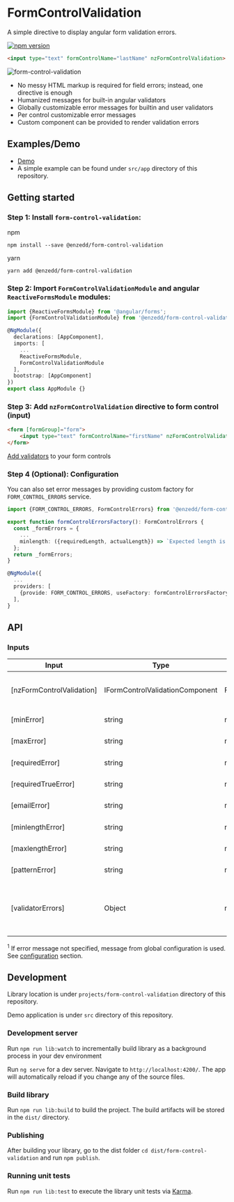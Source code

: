# FormControlValidation

A simple directive to display angular form validation errors.

[![npm version](https://img.shields.io/npm/v/@enzedd/form-control-validation.svg)](https://npmjs.com/package/@enzedd/form-control-validation "View on npm")

```html
<input type="text" formControlName="lastName" nzFormControlValidation>
```
![form-control-validation](https://gitlab.com/Enzedd/form-control-validation/uploads/021f8e829c871927cb5de01c34b4876b/form-control-validation.png)
* No messy HTML markup is required for field errors; instead, one directive is enough
* Humanized messages for built-in angular validators
* Globally customizable error messages for builtin and user validators
* Per control customizable error messages
* Custom component can be provided to render validation errors

## Examples/Demo
* [Demo](https://enzedd.gitlab.io/form-control-validation/)
* A simple example can be found under `src/app` directory of this repository.

## Getting started

### Step 1: Install `form-control-validation`:
npm
```shell
npm install --save @enzedd/form-control-validation
```
yarn
```shell
yarn add @enzedd/form-control-validation
```

### Step 2: Import `FormControlValidationModule` and angular `ReactiveFormsModule` modules:
```typescript
import {ReactiveFormsModule} from '@angular/forms';
import {FormControlValidationModule} from '@enzedd/form-control-validation';

@NgModule({
  declarations: [AppComponent],
  imports: [
    ...
    ReactiveFormsModule,
    FormControlValidationModule
  ],
  bootstrap: [AppComponent]
})
export class AppModule {}
```

### Step 3: Add `nzFormControlValidation` directive to form control (input)
```html
<form [formGroup]="form">
    <input type="text" formControlName="firstName" nzFormControlValidation>
</form>
```
[Add validators](https://angular.io/guide/form-validation#reactive-form-validation) to your form controls 
### Step 4 (Optional): Configuration
You can also set error messages by providing custom factory for `FORM_CONTROL_ERRORS` service.
```typescript
import {FORM_CONTROL_ERRORS, FormControlErrors} from '@enzedd/form-control-validation';

export function formControlErrorsFactory(): FormControlErrors {
  const _formErrors = {
    ...
    minlength: ({requiredLength, actualLength}) => `Expected length is at least ${requiredLength}`,
  };
  return _formErrors;
}

@NgModule({
  ...
  providers: [
    {provide: FORM_CONTROL_ERRORS, useFactory: formControlErrorsFactory}
  ],
}
```

## API
### Inputs
| Input  | Type | Default | Required | Description |
| ------------- | ------------- | ------------- | ------------- | ------------- |
| [nzFormControlValidation] | IFormControlValidationComponent |  FormControlValidationComponent | yes (value not required) | Custom component can be provided to render formControl humanized validation error 
| [minError] | string | null | no | Error message for Validators.min<sup>1</sup> |
| [maxError] | string | null | no | Error message for Validators.max<sup>1</sup> |
| [requiredError] | string | null | no | Error message for Validators.required<sup>1</sup> |
| [requiredTrueError] | string | null | no | Error message for Validators.requiredTrue<sup>1</sup> |
| [emailError] | string | null | no | Error message for Validators.email<sup>1</sup> |
| [minlengthError] | string | null | no | Error message for Validators.minlength<sup>1</sup> |
| [maxlengthError] | string | null | no | Error message for Validators.maxlength<sup>1</sup> |
| [patternError] | string | null | no | Error message for Validators.pattern<sup>1</sup> |
| [validatorErrors] | Object | null | no | Error messages for other validators. Has lower priority than more specific error messages and can be overwritten by them |

<sup>1</sup> If error message not specified, message from global configuration is used. See [configuration](#step-4-optional-configuration) section.

## Development
Library location is under `projects/form-control-validation` directory of this repository.

Demo application is under `src` directory of this repository.

### Development server
Run `npm run lib:watch` to incrementally build library as a background process in your dev environment

Run `ng serve` for a dev server. Navigate to `http://localhost:4200/`. The app will automatically reload if you change any of the source files.

### Build library
Run `npm run lib:build` to build the project. The build artifacts will be stored in the `dist/` directory.

### Publishing
After building your library, go to the dist folder `cd dist/form-control-validation` and run `npm publish`.

### Running unit tests
Run `npm run lib:test` to execute the library unit tests via [Karma](https://karma-runner.github.io).
